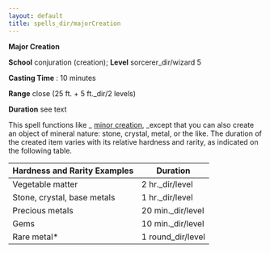 ```yaml
---
layout: default
title: spells_dir/majorCreation
---
```

 **Major Creation**

**School** conjuration (creation); **Level** sorcerer_dir/wizard 5

**Casting Time** : 10 minutes

**Range** close (25 ft. + 5 ft._dir/2 levels)

**Duration** see text

This spell functions like _ [minor creation](../minorCreation#_minor-creation), _except that you can also create an object of mineral nature: stone, crystal, metal, or the like. The duration of the created item varies with its relative hardness and rarity, as indicated on the following table.

| Hardness and Rarity Examples | Duration |
| --- | --- |
| Vegetable matter | 2 hr._dir/level |
| Stone, crystal, base metals | 1 hr._dir/level |
| Precious metals | 20 min._dir/level |
| Gems | 10 min._dir/level |
| Rare metal\* | 1 round_dir/level |

